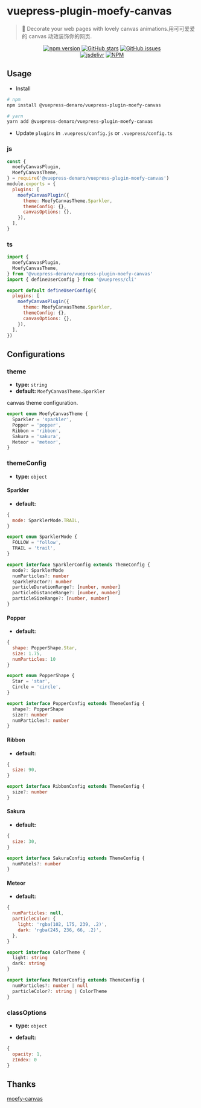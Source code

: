 # vuepress-plugin-moefy-canvas

> :tada: Decorate your web pages with lovely canvas animations.用可可爱爱的 canvas 动效装饰你的网页.

<p align="center">
  <a href="https://www.npmjs.com/package/@vuepress-denaro/vuepress-plugin-moefy-canvas" target="_blank"><img alt="npm version" src="https://img.shields.io/npm/v/@vuepress-denaro/vuepress-plugin-moefy-canvas"></a>
  <a href="https://github.com/denaro-org/vuepress-theme-denaro/stargazers" target="_blank"><img alt="GitHub stars" src="https://img.shields.io/github/stars/denaro-org/v-charts2"></a>
  <a href="https://github.com/denaro-org/vuepress-theme-denaro/issues" target="_blank"><img alt="GitHub issues" src="https://img.shields.io/github/issues/denaro-org/v-charts2"></a>
  <br />
  <a href="https://www.jsdelivr.com/package/npm/@vuepress-denaro/vuepress-plugin-moefy-canvas" target="_blank"><img alt="jsdelivr" src="https://data.jsdelivr.com/v1/package/npm/@vuepress-denaro/vuepress-plugin-moefy-canvas/badge"></a>
  <a href="https://github.com/denaro-org/vuepress-theme-denaro/blob/main/LICENSE" target="_blank"><img alt="NPM" src="https://img.shields.io/npm/l/@vuepress-denaro/vuepress-plugin-moefy-canvas"></a>
</p>

## Usage

- Install

```bash
# npm
npm install @vuepress-denaro/vuepress-plugin-moefy-canvas

# yarn
yarn add @vuepress-denaro/vuepress-plugin-moefy-canvas
```

- Update `plugins` in `.vuepress/config.js` or `.vuepress/config.ts`

### js

```javascript
const {
  moefyCanvasPlugin,
  MoefyCanvasTheme,
} = require('@vuepress-denaro/vuepress-plugin-moefy-canvas')
module.exports = {
  plugins: [
    moefyCanvasPlugin({
      theme: MoefyCanvasTheme.Sparkler,
      themeConfig: {},
      canvasOptions: {},
    }),
  ],
}
```

### ts

```javascript
import {
  moefyCanvasPlugin,
  MoefyCanvasTheme,
} from '@vuepress-denaro/vuepress-plugin-moefy-canvas'
import { defineUserConfig } from '@vuepress/cli'

export default defineUserConfig({
  plugins: [
    moefyCanvasPlugin({
      theme: MoefyCanvasTheme.Sparkler,
      themeConfig: {},
      canvasOptions: {},
    }),
  ],
})
```

## Configurations

### theme

- **type:** `string`
- **default:** `MoefyCanvasTheme.Sparkler`

canvas theme configuration.

```typescript
export enum MoefyCanvasTheme {
  Sparkler = 'sparkler',
  Popper = 'popper',
  Ribbon = 'ribbon',
  Sakura = 'sakura',
  Meteor = 'meteor',
}
```

### themeConfig

- **type:** `object`

#### Sparkler

- **default:**

```js
{
  mode: SparklerMode.TRAIL,
}
```

```typescript
export enum SparklerMode {
  FOLLOW = 'follow',
  TRAIL = 'trail',
}

export interface SparklerConfig extends ThemeConfig {
  mode?: SparklerMode
  numParticles?: number
  sparkleFactor?: number
  particleDurationRange?: [number, number]
  particleDistanceRange?: [number, number]
  particleSizeRange?: [number, number]
}
```

#### Popper

- **default:**

```js
{
  shape: PopperShape.Star,
  size: 1.75,
  numParticles: 10
}
```

```typescript
export enum PopperShape {
  Star = 'star',
  Circle = 'circle',
}

export interface PopperConfig extends ThemeConfig {
  shape?: PopperShape
  size?: number
  numParticles?: number
}
```

#### Ribbon

- **default:**

```js
{
  size: 90,
}
```

```typescript
export interface RibbonConfig extends ThemeConfig {
  size?: number
}
```

#### Sakura

- **default:**

```js
{
  size: 30,
}
```

```typescript
export interface SakuraConfig extends ThemeConfig {
  numPatels?: number
}
```

#### Meteor

- **default:**

```js
{
  numParticles: null,
  particleColor: {
    light: 'rgba(102, 175, 239, .2)',
    dark: 'rgba(245, 236, 66, .2)',
  },
}
```

```typescript
export interface ColorTheme {
  light: string
  dark: string
}

export interface MeteorConfig extends ThemeConfig {
  numParticles?: number | null
  particleColor?: string | ColorTheme
}
```

### classOptions

- **type:** `object`

- **default:**

```js
{
  opacity: 1,
  zIndex: 0
}
```

## Thanks

[moefy-canvas](https://github.com/moefyit/moefy-canvas)
